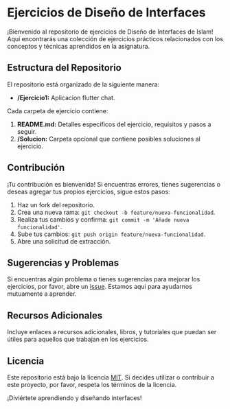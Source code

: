 # Ejercicios de Diseño de Interfaces

¡Bienvenido al repositorio de ejercicios de Diseño de Interfaces de Islam! Aquí encontrarás una colección de ejercicios prácticos relacionados con los conceptos y técnicas aprendidos en la asignatura.

## Estructura del Repositorio

El repositorio está organizado de la siguiente manera:

- **/Ejercicio1:** Aplicacion flutter chat.

Cada carpeta de ejercicio contiene:

1. **README.md:** Detalles específicos del ejercicio, requisitos y pasos a seguir.
2. **/Solucion:** Carpeta opcional que contiene posibles soluciones al ejercicio.

## Contribución

¡Tu contribución es bienvenida! Si encuentras errores, tienes sugerencias o deseas agregar tus propios ejercicios, sigue estos pasos:

1. Haz un fork del repositorio.
2. Crea una nueva rama: `git checkout -b feature/nueva-funcionalidad`.
3. Realiza tus cambios y confirma: `git commit -m 'Añade nueva funcionalidad'`.
4. Sube tus cambios: `git push origin feature/nueva-funcionalidad`.
5. Abre una solicitud de extracción.

## Sugerencias y Problemas

Si encuentras algún problema o tienes sugerencias para mejorar los ejercicios, por favor, abre un [issue](https://github.com/tu-usuario/tu-repositorio/issues). Estamos aquí para ayudarnos mutuamente a aprender.

## Recursos Adicionales

Incluye enlaces a recursos adicionales, libros, y tutoriales que puedan ser útiles para aquellos que trabajan en los ejercicios.

## Licencia

Este repositorio está bajo la licencia [MIT](LICENSE). Si decides utilizar o contribuir a este proyecto, por favor, respeta los términos de la licencia.

¡Diviértete aprendiendo y diseñando interfaces!
